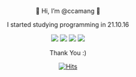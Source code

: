 <div align=center>
<p>👋 Hi, I’m @ccamang 👋</p>
<p>I started studying programming in 21.10.16</p>

<div>
<img src="https://img.shields.io/badge/HTML-white?style=for-the-badge&logo=HTML5&logoColor=#E34F26"/>
<img src="https://img.shields.io/badge/CSS-white?style=for-the-badge&logo=CSS3&logoColor=#1572B6"/>
<img src="https://img.shields.io/badge/Javascript-white?style=for-the-badge&logo=JavaScript&logoColor=#F7DF1E"/>
<img src="https://img.shields.io/badge/React-white?style=for-the-badge&logo=React&logoColor=#61DAFB"/>
</div>
  
<p>Thank You :)</p>

[![Hits](https://hits.seeyoufarm.com/api/count/incr/badge.svg?url=https://github.com/curomame%2Fgjbae1212%2Fhit-counter&count_bg=%2379C83D&title_bg=%23555555&icon=&icon_color=%23E7E7E7&title=hits&edge_flat=false)](https://hits.seeyoufarm.com)
  
</div>
